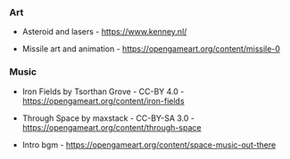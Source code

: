 ### Art

- Asteroid and lasers - https://www.kenney.nl/

- Missile art and animation - https://opengameart.org/content/missile-0

### Music

- Iron Fields by Tsorthan Grove - CC-BY 4.0 - https://opengameart.org/content/iron-fields
  
- Through Space by maxstack - CC-BY-SA 3.0 - https://opengameart.org/content/through-space

- Intro bgm - https://opengameart.org/content/space-music-out-there
